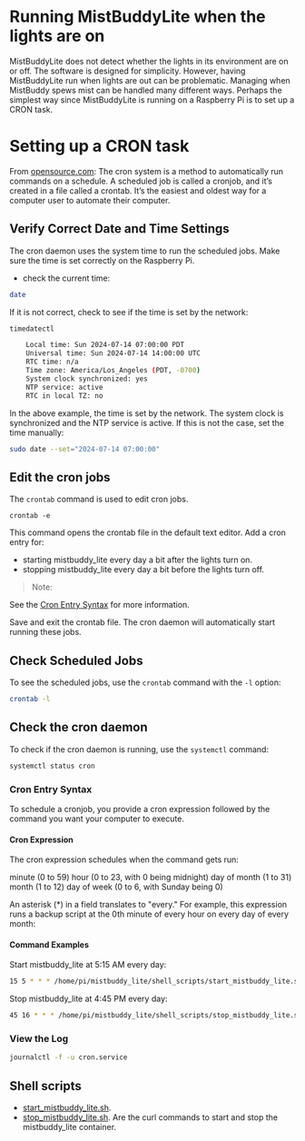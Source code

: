 
# Running MistBuddyLite when the lights are on
MistBuddyLite does not detect whether the lights in its environment are on or off.  The software is designed for simplicity.  However, having MistBuddyLite run when lights are out can be problematic. Managing when MistBuddy spews mist can be handled many different ways.  Perhaps the simplest way since MistBuddyLite is running on a Raspberry Pi is to set up a CRON task.

# Setting up a CRON task
From [opensource.com](https://opensource.com/article/21/7/cron-linux): The cron system is a method to automatically run commands on a schedule. A scheduled job is called a cronjob, and it’s created in a file called a crontab. It’s the easiest and oldest way for a computer user to automate their computer.

## Verify Correct Date and Time Settings
The cron daemon uses the system time to run the scheduled jobs.  Make sure the time is set correctly on the Raspberry Pi.
- check the current time:
``` bash
date
```
If it is not correct, check to see if the time is set by the network:
``` bash
timedatectl

    Local time: Sun 2024-07-14 07:00:00 PDT
    Universal time: Sun 2024-07-14 14:00:00 UTC
    RTC time: n/a
    Time zone: America/Los_Angeles (PDT, -0700)
    System clock synchronized: yes
    NTP service: active
    RTC in local TZ: no
```
In the above example, the time is set by the network.  The system clock is synchronized and the NTP service is active.  If this is not the case, set the time manually:
``` bash
sudo date --set="2024-07-14 07:00:00"
```

## Edit the cron jobs
The `crontab` command is used to edit cron jobs.
```
crontab -e
```
This command opens the crontab file in the default text editor. Add a cron entry for:
- starting mistbuddy_lite every day a bit after the lights turn on.
- stopping mistbuddy_lite every day a bit before the lights turn off.
>Note:


See the [Cron Entry Syntax](#cron-entry-syntax) for more information.

Save and exit the crontab file. The cron daemon will automatically start running these jobs.
## Check Scheduled Jobs
To see the scheduled jobs, use the `crontab` command with the `-l` option:
``` bash
crontab -l
```
## Check the cron daemon
To check if the cron daemon is running, use the `systemctl` command:
``` bash
systemctl status cron
```

### Cron Entry Syntax
To schedule a cronjob, you provide a cron expression followed by the command you want your computer to execute.

#### Cron Expression
The cron expression schedules when the command gets run:

minute (0 to 59)
hour (0 to 23, with 0 being midnight)
day of month (1 to 31)
month (1 to 12)
day of week (0 to 6, with Sunday being 0)

An asterisk (*) in a field translates to "every." For example, this expression runs a backup script at the 0th minute of every hour on every day of every month:

#### Command Examples
Start mistbuddy_lite at 5:15 AM every day:
```bash
15 5 * * * /home/pi/mistbuddy_lite/shell_scripts/start_mistbuddy_lite.sh
```
Stop mistbuddy_lite at 4:45 PM every day:
```bash
45 16 * * * /home/pi/mistbuddy_lite/shell_scripts/stop_mistbuddy_lite.sh
```

### View the Log
```bash
journalctl -f -u cron.service
```

## Shell scripts
- [start_mistbuddy_lite.sh](https://github.com/solarslurpi/mistbuddy_lite/blob/main/shell_scripts/start_mistbuddy_lite.sh).
- [stop_mistbuddy_lite.sh](https://github.com/solarslurpi/mistbuddy_lite/blob/main/shell_scripts/stop_mistbuddy_lites.sh).
Are the curl commands to start and stop the mistbuddy_lite container.
